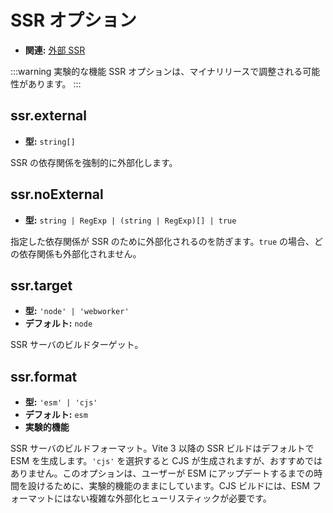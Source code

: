 # SSR オプション

- **関連:** [外部 SSR](/guide/ssr#外部-ssr)

:::warning 実験的な機能
SSR オプションは、マイナリリースで調整される可能性があります。
:::

## ssr.external

- **型:** `string[]`

SSR の依存関係を強制的に外部化します。

## ssr.noExternal

- **型:** `string | RegExp | (string | RegExp)[] | true`

指定した依存関係が SSR のために外部化されるのを防ぎます。`true` の場合、どの依存関係も外部化されません。

## ssr.target

- **型:** `'node' | 'webworker'`
- **デフォルト:** `node`

SSR サーバのビルドターゲット。

## ssr.format

- **型:** `'esm' | 'cjs'`
- **デフォルト:** `esm`
- **実験的機能**

SSR サーバのビルドフォーマット。Vite 3 以降の SSR ビルドはデフォルトで ESM を生成します。`'cjs'` を選択すると CJS が生成されますが、おすすめではありません。このオプションは、ユーザーが ESM にアップデートするまでの時間を設けるために、実験的機能のままにしています。CJS ビルドには、ESM フォーマットにはない複雑な外部化ヒューリスティックが必要です。
